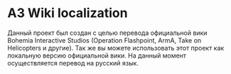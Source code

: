 # A3 Wiki localization

Данный проект был создан с целью перевода официальной вики Bohemia Interactive Studios (Operation Flashpoint, ArmA, Take on Helicopters и другие). Так же вы можете использовать этот проект как локальную версию официальной вики.
На данный момент осуществляется перевод на русский язык.